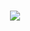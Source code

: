 <h1 align="center">
  <a href="https://git.io/typing-svg">
    <img src="https://readme-typing-svg.herokuapp.com/?lines= Greetings,Programmers!👋;I'm+Parivesh+Negi...;This+is+my+profile!&center=true&size=30">
  </a>
</h1>

<!--
**PariveshNegi/PariveshNegi** is a ✨ _special_ ✨ repository because its `README.md` (this file) appears on your GitHub profile.

Here are some ideas to get you started:

- 🔭 I’m currently working on ...
- 🌱 I’m currently learning ...
- 👯 I’m looking to collaborate on ...
- 🤔 I’m looking for help with ...
- 💬 Ask me about ...
- 📫 How to reach me: ...
- 😄 Pronouns: ...
- ⚡ Fun fact: ...
-->
